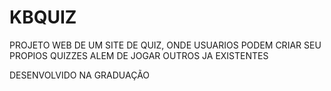 # KBQUIZ
PROJETO WEB DE UM SITE DE QUIZ, ONDE USUARIOS PODEM CRIAR SEU PROPIOS QUIZZES ALEM DE JOGAR OUTROS JA EXISTENTES

DESENVOLVIDO NA GRADUAÇÃO 
